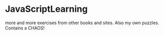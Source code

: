 # JavaScriptLearning
more and more exercises from other books and sites. Also my own puzzles.
Contains a CHAOS!
